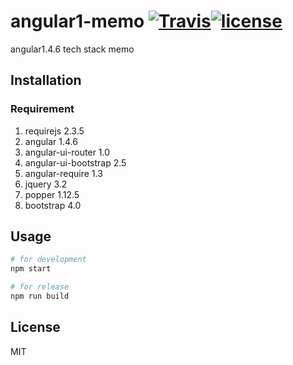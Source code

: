 # angular1-memo [![Travis](https://img.shields.io/travis/rust-lang/rust.svg)]()[![license](https://img.shields.io/github/license/mashape/apistatus.svg)]() 
angular1.4.6 tech stack memo

## Installation
### Requirement
1. requirejs 2.3.5
2. angular 1.4.6
3. angular-ui-router 1.0
4. angular-ui-bootstrap 2.5
5. angular-require 1.3
6. jquery 3.2
7. popper 1.12.5
8. bootstrap 4.0

## Usage
```bash
# for development
npm start

# for release
npm run build
```

## License
MIT
